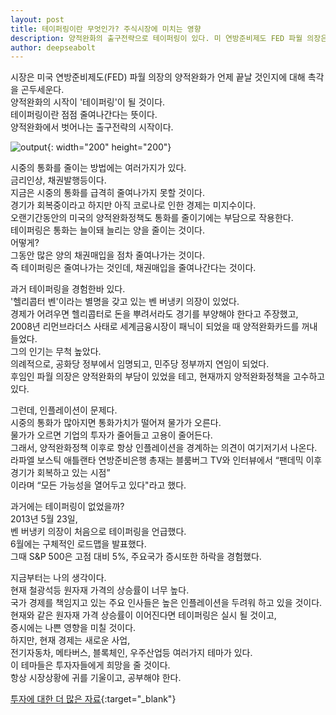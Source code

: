 ```yaml
---
layout: post
title: 테이퍼링이란 무엇인가? 주식시장에 미치는 영향
description: 양적완화의 출구전략으로 테이퍼링이 있다. 미 연방준비제도 FED 파월 의장은 출구전략으로 테이퍼링 카드를 사용할 것인지에 대해 주식시장은 촉각을 곤두세우고 있다
author: deepseabolt
---
```


시장은 미국 연방준비제도(FED) 파월 의장의 양적완화가 언제 끝날 것인지에 대해 촉각을 곤두세운다.  
양적완화의 시작이 '테이퍼링'이 될 것이다.  
테이퍼링이란 점점 줄여나간다는 뜻이다.  
양적완화에서 벗어나는 출구전략의 시작이다.

![output](<{{site.baseurl}}/assets/img/tapering/output (2).jpg>){: width="200" height="200"}

시중의 통화를 줄이는 방법에는 여러가지가 있다.  
금리인상, 채권발행등이다.  
지금은 시중의 통화를 급격히 줄여나가지 못할 것이다.  
경기가 회복중이라고 하지만 아직 코로나로 인한 경제는 미지수이다.  
오랜기간동안의 미국의 양적완화정책도 통화를 줄이기에는 부담으로 작용한다.  
테이퍼링은 통화는 늘이돼 늘리는 양을 줄이는 것이다.  
어떻게?  
그동안 많은 양의 채권매입을 점차 줄여나가는 것이다.  
즉 테이퍼링은 줄여나가는 것인데, 채권매입을 줄여나간다는 것이다.

과거 테이퍼링을 경험한바 있다.  
'헬리콥터 벤'이라는 별명을 갖고 있는 벤 버냉키 의장이 있었다.  
경제가 어려우면 헬리콥터로 돈을 뿌려서라도 경기를 부양해야 한다고 주장했고,  
2008년 리먼브라더스 사태로 세계금융시장이 패닉이 되었을 때 양적완화카드를 꺼내 들었다.  
그의 인기는 무척 높았다.  
의례적으로, 공화당 정부에서 임명되고, 민주당 정부까지 연임이 되었다.  
후임인 파월 의장은 양적완화의 부담이 있었을 테고, 현재까지 양적완화정책을 고수하고있다.

그런데, 인플레이션이 문제다.  
시중의 통화가 많아지면 통화가치가 떨어져 물가가 오른다.  
물가가 오르면 기업의 투자가 줄어들고 고용이 줄어든다.  
그래서, 양적완화정책 이후로 항상 인플레이션을 경계하는 의견이 여기저기서 나온다.  
라파엘 보스틱 애틀랜타 연방준비은행 총재는 블룸버그 TV와 인터뷰에서 “팬데믹 이후 경기가 회복하고 있는 시점”  
이라며 “모든 가능성을 열어두고 있다"라고 했다.

과거에는 테이퍼링이 없었을까?  
2013년 5월 23일,  
벤 버냉키 의장이 처음으로 테이퍼링을 언급했다.  
6월에는 구체적인 로드맵을 발표했다.  
그때 S&P 500은 고점 대비 5%, 주요국가 증시또한 하락을 경험했다.

지금부터는 나의 생각이다.  
현재 철광석등 원자재 가격의 상승률이 너무 높다.  
국가 경제를 책임지고 있는 주요 인사들은 높은 인플레이션을 두려워 하고 있을 것이다.  
현재와 같은 원자재 가격 상승률이 이어진다면 테이퍼링은 실시 될 것이고,  
증시에는 나쁜 영향을 미칠 것이다.  
하지만, 현재 경제는 새로운 사업,  
전기자동차, 메타버스, 블록체인, 우주산업등 여러가지 테마가 있다.  
이 테마들은 투자자들에게 희망을 줄 것이다.  
항상 시장상황에 귀를 기울이고, 공부해야 한다.

[투자에 대한 더 많은 자료](https://richbrainbuilding.tistory.com/entry/%ED%85%8C%EC%9D%B4%ED%8D%BC%EB%A7%81%EC%9D%B4-%EB%AD%94%EB%8D%B0-%ED%85%8C%EC%9D%B4%ED%8D%BC%EB%A7%81-%EB%9C%BB-%EC%A3%BC%EA%B0%80%EC%97%90-%EB%AF%B8%EC%B9%98%EB%8A%94-%EC%98%81%ED%96%A5){:target="\_blank"}
